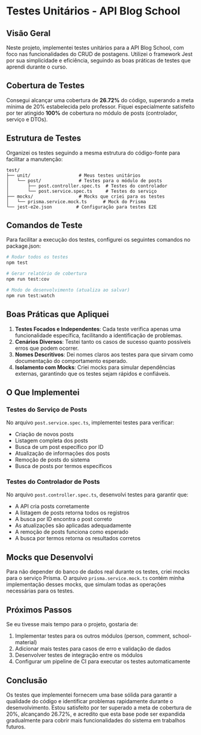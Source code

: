 # Testes Unitários - API Blog School

## Visão Geral

Neste projeto, implementei testes unitários para a API Blog School, com foco nas funcionalidades do CRUD de postagens. Utilizei o framework Jest por sua simplicidade e eficiência, seguindo as boas práticas de testes que aprendi durante o curso.

## Cobertura de Testes

Consegui alcançar uma cobertura de **26.72%** do código, superando a meta mínima de 20% estabelecida pelo professor. Fiquei especialmente satisfeito por ter atingido **100%** de cobertura no módulo de posts (controlador, serviço e DTOs).

## Estrutura de Testes

Organizei os testes seguindo a mesma estrutura do código-fonte para facilitar a manutenção:

```
test/
├── unit/                  # Meus testes unitários
│   └── post/              # Testes para o módulo de posts
│       ├── post.controller.spec.ts  # Testes do controlador
│       └── post.service.spec.ts     # Testes do serviço
├── mocks/                 # Mocks que criei para os testes
│   └── prisma.service.mock.ts      # Mock do Prisma
└── jest-e2e.json         # Configuração para testes E2E
```

## Comandos de Teste

Para facilitar a execução dos testes, configurei os seguintes comandos no package.json:

```bash
# Rodar todos os testes
npm test

# Gerar relatório de cobertura
npm run test:cov

# Modo de desenvolvimento (atualiza ao salvar)
npm run test:watch
```

## Boas Práticas que Apliquei

1. **Testes Focados e Independentes**: Cada teste verifica apenas uma funcionalidade específica, facilitando a identificação de problemas.
2. **Cenários Diversos**: Testei tanto os casos de sucesso quanto possíveis erros que podem ocorrer.
3. **Nomes Descritivos**: Dei nomes claros aos testes para que sirvam como documentação do comportamento esperado.
4. **Isolamento com Mocks**: Criei mocks para simular dependências externas, garantindo que os testes sejam rápidos e confiáveis.

## O Que Implementei

### Testes do Serviço de Posts

No arquivo `post.service.spec.ts`, implementei testes para verificar:

- Criação de novos posts
- Listagem completa dos posts
- Busca de um post específico por ID
- Atualização de informações dos posts
- Remoção de posts do sistema
- Busca de posts por termos específicos

### Testes do Controlador de Posts

No arquivo `post.controller.spec.ts`, desenvolvi testes para garantir que:

- A API cria posts corretamente
- A listagem de posts retorna todos os registros
- A busca por ID encontra o post correto
- As atualizações são aplicadas adequadamente
- A remoção de posts funciona como esperado
- A busca por termos retorna os resultados corretos

## Mocks que Desenvolvi

Para não depender do banco de dados real durante os testes, criei mocks para o serviço Prisma. O arquivo `prisma.service.mock.ts` contém minha implementação desses mocks, que simulam todas as operações necessárias para os testes.

## Próximos Passos

Se eu tivesse mais tempo para o projeto, gostaria de:

1. Implementar testes para os outros módulos (person, comment, school-material)
2. Adicionar mais testes para casos de erro e validação de dados
3. Desenvolver testes de integração entre os módulos
4. Configurar um pipeline de CI para executar os testes automaticamente

## Conclusão

Os testes que implementei fornecem uma base sólida para garantir a qualidade do código e identificar problemas rapidamente durante o desenvolvimento. Estou satisfeito por ter superado a meta de cobertura de 20%, alcançando 26.72%, e acredito que esta base pode ser expandida gradualmente para cobrir mais funcionalidades do sistema em trabalhos futuros.